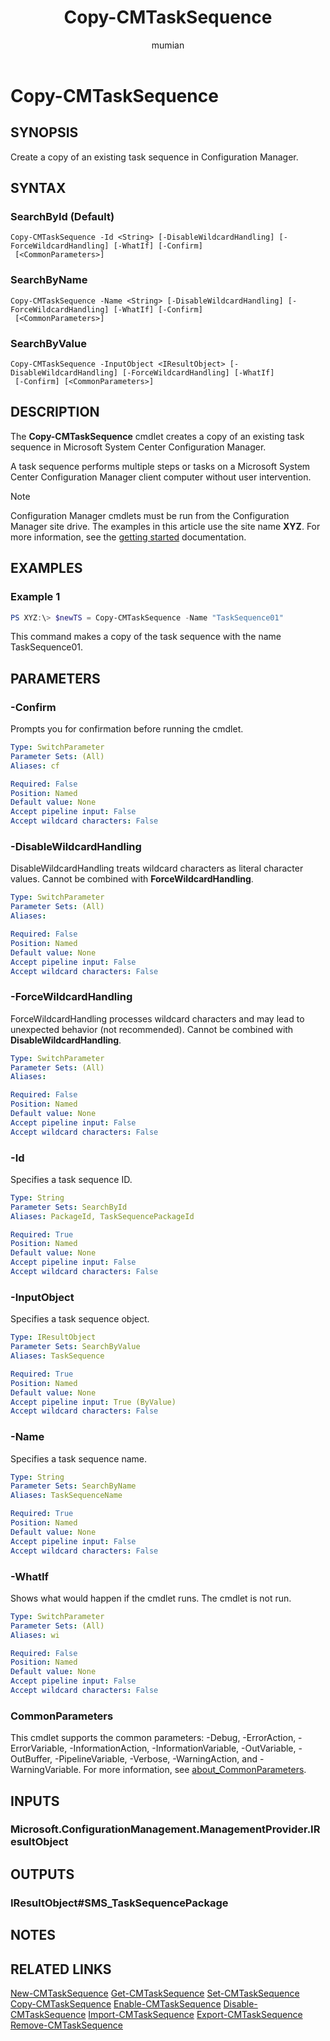 ﻿---
author: mumian
description: Create a copy of an existing task sequence in Configuration Manager.
external help file: AdminUI.PS.Osd.dll-Help.xml
manager: dougeby
Module Name: ConfigurationManager
ms.author: jgao
ms.date: 11/30/2018
ms.prod: configuration-manager
ms.technology: configmgr-other
ms.topic: reference
schema: 2.0.0
title: Copy-CMTaskSequence
titleSuffix: Configuration Manager
---

# Copy-CMTaskSequence

## SYNOPSIS

Create a copy of an existing task sequence in Configuration Manager.

## SYNTAX

### SearchById (Default)
```
Copy-CMTaskSequence -Id <String> [-DisableWildcardHandling] [-ForceWildcardHandling] [-WhatIf] [-Confirm]
 [<CommonParameters>]
```

### SearchByName
```
Copy-CMTaskSequence -Name <String> [-DisableWildcardHandling] [-ForceWildcardHandling] [-WhatIf] [-Confirm]
 [<CommonParameters>]
```

### SearchByValue
```
Copy-CMTaskSequence -InputObject <IResultObject> [-DisableWildcardHandling] [-ForceWildcardHandling] [-WhatIf]
 [-Confirm] [<CommonParameters>]
```

## DESCRIPTION

The **Copy-CMTaskSequence** cmdlet creates a copy of an existing task sequence in Microsoft System Center Configuration Manager.

A task sequence performs multiple steps or tasks on a Microsoft System Center Configuration Manager client computer without user intervention.

> [!NOTE]
> Configuration Manager cmdlets must be run from the Configuration Manager site drive.
> The examples in this article use the site name **XYZ**. For more information, see the
> [getting started](/powershell/sccm/overview) documentation.

## EXAMPLES

### Example 1

```powershell
PS XYZ:\> $newTS = Copy-CMTaskSequence -Name "TaskSequence01"
```

This command makes a copy of the task sequence with the name TaskSequence01.

## PARAMETERS

### -Confirm

Prompts you for confirmation before running the cmdlet.

```yaml
Type: SwitchParameter
Parameter Sets: (All)
Aliases: cf

Required: False
Position: Named
Default value: None
Accept pipeline input: False
Accept wildcard characters: False
```

### -DisableWildcardHandling

DisableWildcardHandling treats wildcard characters as literal character values. Cannot be combined with **ForceWildcardHandling**.

```yaml
Type: SwitchParameter
Parameter Sets: (All)
Aliases:

Required: False
Position: Named
Default value: None
Accept pipeline input: False
Accept wildcard characters: False
```

### -ForceWildcardHandling

ForceWildcardHandling processes wildcard characters and may lead to unexpected behavior (not recommended). Cannot be combined with **DisableWildcardHandling**.

```yaml
Type: SwitchParameter
Parameter Sets: (All)
Aliases:

Required: False
Position: Named
Default value: None
Accept pipeline input: False
Accept wildcard characters: False
```

### -Id

Specifies a task sequence ID.

```yaml
Type: String
Parameter Sets: SearchById
Aliases: PackageId, TaskSequencePackageId

Required: True
Position: Named
Default value: None
Accept pipeline input: False
Accept wildcard characters: False
```

### -InputObject

Specifies a task sequence object.

```yaml
Type: IResultObject
Parameter Sets: SearchByValue
Aliases: TaskSequence

Required: True
Position: Named
Default value: None
Accept pipeline input: True (ByValue)
Accept wildcard characters: False
```

### -Name

Specifies a task sequence name.

```yaml
Type: String
Parameter Sets: SearchByName
Aliases: TaskSequenceName

Required: True
Position: Named
Default value: None
Accept pipeline input: False
Accept wildcard characters: False
```

### -WhatIf

Shows what would happen if the cmdlet runs.
The cmdlet is not run.

```yaml
Type: SwitchParameter
Parameter Sets: (All)
Aliases: wi

Required: False
Position: Named
Default value: None
Accept pipeline input: False
Accept wildcard characters: False
```

### CommonParameters
This cmdlet supports the common parameters: -Debug, -ErrorAction, -ErrorVariable, -InformationAction, -InformationVariable, -OutVariable, -OutBuffer, -PipelineVariable, -Verbose, -WarningAction, and -WarningVariable. For more information, see [about_CommonParameters](https://go.microsoft.com/fwlink/?LinkID=113216).

## INPUTS

### Microsoft.ConfigurationManagement.ManagementProvider.IResultObject

## OUTPUTS

### IResultObject#SMS_TaskSequencePackage

## NOTES

## RELATED LINKS

[New-CMTaskSequence](New-CMTaskSequence.md)
[Get-CMTaskSequence](Get-CMTaskSequence.md)
[Set-CMTaskSequence](Set-CMTaskSequence.md)
[Copy-CMTaskSequence](Copy-CMTaskSequence.md)
[Enable-CMTaskSequence](Enable-CMTaskSequence.md)
[Disable-CMTaskSequence](Disable-CMTaskSequence.md)
[Import-CMTaskSequence](Import-CMTaskSequence.md)
[Export-CMTaskSequence](Export-CMTaskSequence.md)
[Remove-CMTaskSequence](Remove-CMTaskSequence.md)
